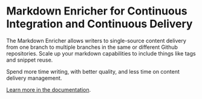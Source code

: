 # Markdown Enricher for Continuous Integration and Continuous Delivery

The Markdown Enricher allows writers to single-source content delivery from one branch to multiple branches in the same or different Github repositories. Scale up your markdown capabilities to include things like tags and snippet reuse.

Spend more time writing, with better quality, and less time on content delivery management. 

[Learn more in the documentation](https://ibm.github.io/md-enricher-for-cicd/#/).
